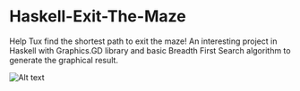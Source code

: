Haskell-Exit-The-Maze
=====================

Help Tux find the shortest path to exit the maze! An interesting project in Haskell with Graphics.GD library and basic Breadth First Search algorithm to generate the graphical result.

![Alt text](https://exit-the-maze.googlecode.com/git/result.png "Tux Maze")
